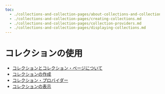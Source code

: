 ```yaml
---
toc:
  - ./collections-and-collection-pages/about-collections-and-collection-pages.md
  - ./collections-and-collection-pages/creating-collections.md
  - ./collections-and-collection-pages/collection-providers.md
  - ./collections-and-collection-pages/displaying-collections.md
---
```

# コレクションの使用

* [コレクションとコレクション・ページについて](./collections-and-collection-pages/about-collections-and-collection-pages.md)
* [コレクションの作成](./collections-and-collection-pages/creating-collections.md)
* [コレクション・プロバイダー](./collections-and-collection-pages/collection-providers.md)
* [コレクションの表示](./collections-and-collection-pages/displaying-collections.md)

